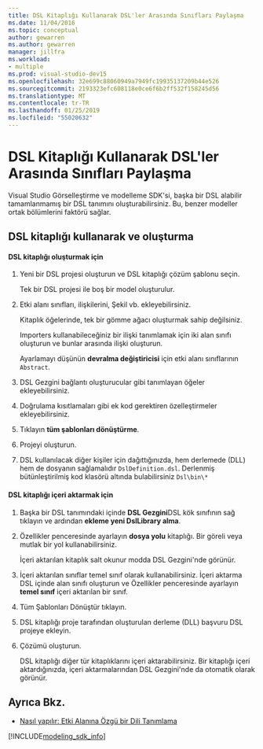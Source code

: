 ```yaml
---
title: DSL Kitaplığı Kullanarak DSL'ler Arasında Sınıfları Paylaşma
ms.date: 11/04/2016
ms.topic: conceptual
author: gewarren
ms.author: gewarren
manager: jillfra
ms.workload:
- multiple
ms.prod: visual-studio-dev15
ms.openlocfilehash: 32e699c88060949a7949fc19935137209b44e526
ms.sourcegitcommit: 2193323efc608118e0ce6f6b2ff532f158245d56
ms.translationtype: MT
ms.contentlocale: tr-TR
ms.lasthandoff: 01/25/2019
ms.locfileid: "55020632"
---
```

# <a name="sharing-classes-between-dsls-by-using-a-dsl-library"></a>DSL Kitaplığı Kullanarak DSL'ler Arasında Sınıfları Paylaşma
Visual Studio Görselleştirme ve modelleme SDK'si, başka bir DSL alabilir tamamlanmamış bir DSL tanımını oluşturabilirsiniz. Bu, benzer modeller ortak bölümlerini faktörü sağlar.

## <a name="creating-and-using-dsl-libraries"></a>DSL kitaplığı kullanarak ve oluşturma

#### <a name="to-create-a-dsl-library"></a>DSL kitaplığı oluşturmak için

1.  Yeni bir DSL projesi oluşturun ve DSL kitaplığı çözüm şablonu seçin.

     Tek bir DSL projesi ile boş bir model oluşturulur.

2.  Etki alanı sınıfları, ilişkilerini, Şekil vb. ekleyebilirsiniz.

     Kitaplık öğelerinde, tek bir gömme ağacı oluşturmak sahip değilsiniz.

     Importers kullanabileceğiniz bir ilişki tanımlamak için iki alan sınıfı oluşturun ve bunlar arasında ilişki oluşturun.

     Ayarlamayı düşünün **devralma değiştiricisi** için etki alanı sınıflarının `Abstract`.

3.  DSL Gezgini bağlantı oluşturucular gibi tanımlayan öğeler ekleyebilirsiniz.

4.  Doğrulama kısıtlamaları gibi ek kod gerektiren özelleştirmeler ekleyebilirsiniz.

5.  Tıklayın **tüm şablonları dönüştürme**.

6.  Projeyi oluşturun.

7.  DSL kullanılacak diğer kişiler için dağıttığınızda, hem derlemede (DLL) hem de dosyanın sağlamalıdır `DslDefinition.dsl`. Derlenmiş bütünleştirilmiş kod klasörü altında bulabilirsiniz `Dsl\bin\*`

#### <a name="to-import-a-dsl-library"></a>DSL kitaplığı içeri aktarmak için

1. Başka bir DSL tanımındaki içinde **DSL Gezgini**DSL kök sınıfının sağ tıklayın ve ardından **ekleme yeni DslLibrary alma**.

2. Özellikler penceresinde ayarlayın **dosya yolu** kitaplığı. Bir göreli veya mutlak bir yol kullanabilirsiniz.

    İçeri aktarılan kitaplık salt okunur modda DSL Gezgini'nde görünür.

3. İçeri aktarılan sınıflar temel sınıf olarak kullanabilirsiniz. İçeri aktarma DSL içinde alan sınıfı oluşturun ve Özellikler penceresinde ayarlayın **temel sınıf** içeri aktarılan bir sınıf.

4. Tüm Şablonları Dönüştür tıklayın.

5. DSL kitaplığı proje tarafından oluşturulan derleme (DLL) başvuru DSL projeye ekleyin.

6. Çözümü oluşturun.

   DSL kitaplığı diğer tür kitaplıklarını içeri aktarabilirsiniz. Bir kitaplığı içeri aktardığınızda, içeri aktarmalarından DSL Gezgini'nde da otomatik olarak görünür.

## <a name="see-also"></a>Ayrıca Bkz.

- [Nasıl yapılır: Etki Alanına Özgü bir Dili Tanımlama](../modeling/how-to-define-a-domain-specific-language.md)

[!INCLUDE[modeling_sdk_info](includes/modeling_sdk_info.md)]
